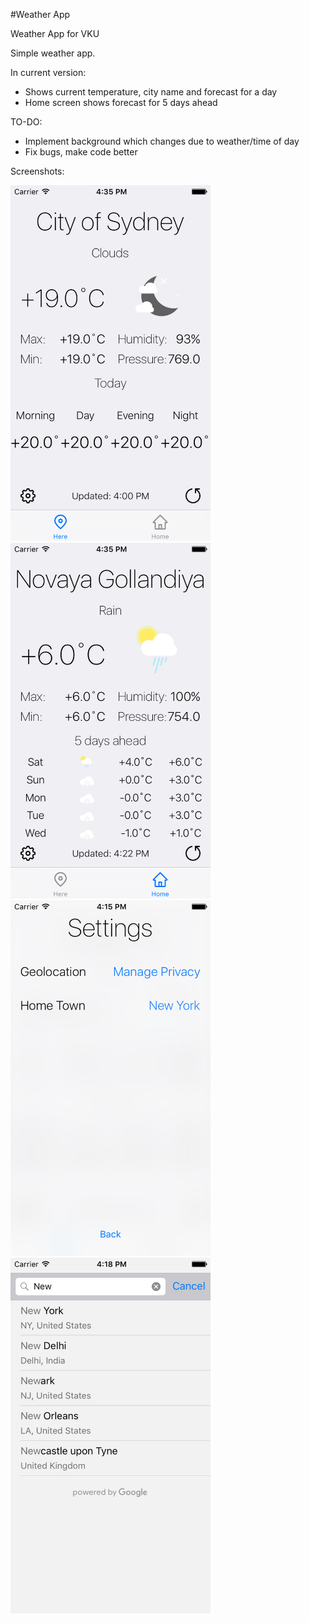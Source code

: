 #Weather App

Weather App for VKU

Simple weather app.

In current version:
 * Shows current temperature, city name and forecast for a day
 * Home screen shows forecast for 5 days ahead
 
TO-DO:
  * Implement background which changes due to weather/time of day
  * Fix bugs, make code better
  
  
Screenshots:

<img src="https://github.com/La1c/WeatherApp/blob/master/screenshot1.png?raw=true" width="320">
<img src="https://github.com/La1c/WeatherApp/blob/master/screenshot2.png?raw=true" width="320">
<img src="https://github.com/La1c/WeatherApp/blob/master/screenshot3.png?raw=true" width="320">
<img src="https://github.com/La1c/WeatherApp/blob/master/screenshot4.png?raw=true" width="320">
